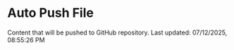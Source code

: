 # Auto Push File

Content that will be pushed to GitHub repository.
Last updated: 07/12/2025, 08:55:26 PM
